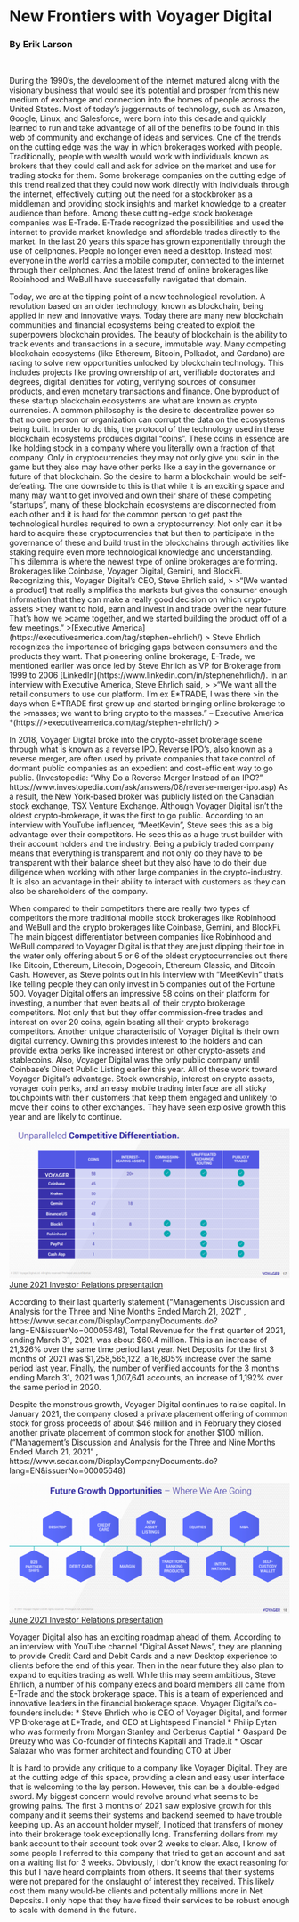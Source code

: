 # New Frontiers with Voyager Digital
### By Erik Larson
<br>


<p> 
During the 1990’s, the development of the internet matured along with the visionary business that would see it’s potential and prosper from this new medium of exchange and connection into the homes of people across the United States.  Most of today’s juggernauts of technology, such as Amazon, Google, Linux, and Salesforce, were born into this decade and quickly learned to run and take advantage of all of the benefits to be found in this web of community and exchange of ideas and services.  One of the trends on the cutting edge was the way in which brokerages worked with people.  Traditionally, people with wealth would work with individuals known as brokers that they could call and ask for advice on the market and use for trading stocks for them.  Some brokerage companies on the cutting edge of this trend realized that they could now work directly with individuals through the internet, effectively cutting out the need for a stockbroker as a middleman and providing stock insights and market knowledge to a greater audience than before.  Among these cutting-edge stock brokerage companies was E-Trade.  E-Trade recognized the possibilities and used the internet to provide market knowledge and affordable trades directly to the market.  In the last 20 years this space has grown exponentially through the use of cellphones.  People no longer even need a desktop.  Instead most everyone in the world carries a mobile computer, connected to the internet through their cellphones.  And the latest trend of online brokerages like Robinhood and WeBull have successfully navigated that domain.
</p>
<p>
Today, we are at the tipping point of a new technological revolution.  A revolution based on an older technology, known as blockchain, being applied in new and innovative ways.  Today there are many new blockchain communities and financial ecosystems being created to exploit the superpowers blockchain provides.  The beauty of blockchain is the ability to track events and transactions in a secure, immutable way.  Many competing blockchain ecosystems (like Ethereum, Bitcoin, Polkadot, and Cardano) are racing to solve new opportunities unlocked by blockchain technology.  This includes projects like proving ownership of art, verifiable doctorates and degrees, digital identities for voting, verifying sources of consumer products, and even monetary transactions and finance.  One byproduct of these startup blockchain ecosystems are what are known as crypto currencies.  A common philosophy is the desire to decentralize power so that no one person or organization can corrupt the data on the ecosystems being built.  In order to do this, the protocol of the technology used in these blockchain ecosystems produces digital “coins”.  These coins in essence are like holding stock in a company where you literally own a fraction of that company.  Only in cryptocurrencies they may not only give you skin in the game but they also may have other perks like a say in the governance or future of that blockchain.  So the desire to harm a blockchain would be self-defeating.  The one downside to this is that while it is an exciting space and many may want to get involved and own their share of these competing “startups”, many of these blockchain ecosystems are disconnected from each other and it is hard for the common person to get past the technological hurdles required to own a cryptocurrency.  Not only can it be hard to acquire these cryptocurrencies that but then to participate in the governance of these and build trust in the blockchains through activities like staking require even more technological knowledge and understanding.  This dilemma is where the newest type of online brokerages are forming.  Brokerages like Coinbase, Voyager Digital, Gemini, and BlockFi.  Recognizing this, Voyager Digital’s CEO, Steve Ehrlich said, 
    >
    >“[We wanted a product] that really simplifies the markets but gives the consumer enough information that they can make a really good decision on which crypto-assets 
    >they want to hold, earn and invest in and trade over the near future. That’s how we >came together, and we started building the product off of a few meetings.”  
    >[Executive America](https://executiveamerica.com/tag/stephen-ehrlich/)
    >
Steve Ehrlich recognizes the importance of bridging gaps between consumers and the products they want.  That pioneering online brokerage, E-Trade, we mentioned earlier was once led by Steve Ehrlich as VP for Brokerage from 1999 to 2006 [LinkedIn](https://www.linkedin.com/in/stephenehrlich/).  In an interview with Executive America, Steve Ehrlich said, 
    >
    >“We want all the retail consumers to use our platform. I’m ex E*TRADE, I was there >in the days when E*TRADE first grew up and started bringing online brokerage to the >masses; we want to bring crypto to the masses.” – Executive America *(https://>executiveamerica.com/tag/stephen-ehrlich/)
    >
</p>
<p>
In 2018, Voyager Digital broke into the crypto-asset brokerage scene through what is known as a reverse IPO.  Reverse IPO’s, also known as a reverse merger, are often used by private companies that take control of dormant public companies as an expedient and cost-efficient way to go public. (Investopedia: “Why Do a Reverse Merger Instead of an IPO?” https://www.investopedia.com/ask/answers/08/reverse-merger-ipo.asp)  As a result, the New York-based broker was publicly listed on the Canadian stock exchange, TSX Venture Exchange.  Although Voyager Digital isn’t the oldest crypto-brokerage, it was the first to go public.  According to an interview with YouTube influencer, “MeetKevin”, Steve sees this as a big advantage over their competitors.  He sees this as a huge trust builder with their account holders and the industry.  Being a publicly traded company means that everything is transparent and not only do they have to be transparent with their balance sheet but they also have to do their due diligence when working with other large companies in the crypto-industry.  It is also an advantage in their ability to interact with customers as they can also be shareholders of the company.
</p>
<p>
When compared to their competitors there are really two types of competitors the more traditional mobile stock brokerages like Robinhood and WeBull and the crypto brokerages like Coinbase, Gemini, and BlockFi.  The main biggest differentiator between companies like Robinhood and WeBull compared to Voyager Digital is that they are just dipping their toe in the water only offering about 5 or 6 of the oldest cryptocurrencies out there like Bitcoin, Ethereum, Litecoin, Dogecoin, Ethereum Classic, and Bitcoin Cash.  However, as Steve points out in his interview with “MeetKevin” that’s like telling people they can only invest in 5 companies out of the Fortune 500.  Voyager Digital offers an impressive 58 coins on their platform for investing, a number that even beats all of their crypto brokerage competitors.  Not only that but they offer commission-free trades and interest on over 20 coins, again beating all their crypto brokerage competitors.  Another unique characteristic of Voyager Digital is their own digital currency.  Owning this provides interest to the holders and can provide extra perks like increased interest on other crypto-assets and stablecoins.  Also, Voyager Digital was the only public company until Coinbase’s Direct Public Listing earlier this year.  All of these work toward Voyager Digital’s advantage.  Stock ownership, interest on crypto assets, voyager coin perks, and an easy mobile trading interface are all sticky touchpoints with their customers that keep them engaged and unlikely to move their coins to other exchanges.  They have seen explosive growth this year and are likely to continue.
</p>

![Unparalleled Competitive Differentiation](https://github.com/eriklarson33/Portfolio/blob/main/Voyager_Digital_CaseStudy/images/VYGVF-UnparalleldCompetitiveDifferentiation_2021-06-19_2-21-54.png)
<a href="https://assets.investvoyager.com/CPYNFKtq_88hm_22">June 2021 Investor Relations presentation</a>
<br>
<p>
According to their last quarterly statement (“Management’s Discussion and Analysis for the Three and Nine Months Ended March 21, 2021” , https://www.sedar.com/DisplayCompanyDocuments.do?lang=EN&issuerNo=00005648), Total Revenue for the first quarter of 2021, ending March 31, 2021, was about $60.4 million.  This is an increase of 21,326% over the same time period last year.  Net Deposits for the first 3 months of 2021 was $1,258,565,122, a 16,805% increase over the same period last year.  Finally, the number of verified accounts for the 3 months ending March 31, 2021 was 1,007,641 accounts, an increase of 1,192% over the same period in 2020.
</p>
<p>
Despite the monstrous growth, Voyager Digital continues to raise capital.  In January 2021, the company closed a private placement offering of common stock for gross proceeds of about $46 million and in February they closed another private placement of common stock for another $100 million. (“Management’s Discussion and Analysis for the Three and Nine Months Ended March 21, 2021” , https://www.sedar.com/DisplayCompanyDocuments.do?lang=EN&issuerNo=00005648)
</p>
<img src="https://github.com/eriklarson33/Portfolio/blob/main/Voyager_Digital_CaseStudy/images/VYGVF-FutureGrowthOpportunities_2021-06-19_2-24-18.png" alt="Growth Opportunities">
<a href="https://assets.investvoyager.com/CPYNFKtq_88hm_22">June 2021 Investor Relations presentation</a>
<br>
<p>
Voyager Digital also has an exciting roadmap ahead of them.  According to an interview with YouTube channel “Digital Asset News”, they are planning to provide Credit Card and Debit Cards and a new Desktop experience to clients before the end of this year.  Then in the near future they also plan to expand to equities trading as well.  While this may seem ambitious, Steve Ehrlich, a number of his company execs and board members all came from E-Trade and the stock brokerage space.  This is a team of experienced and innovative leaders in the financial brokerage space.  Voyager Digital’s co-founders include:
    * Steve Ehrlich who is CEO of Voyager Digital, and former VP Brokerage at E*Trade, and CEO at Lightspeed Financial
    * Philip Eytan who was formerly from Morgan Stanley and Cerberus Captial
    * Gaspard De Dreuzy who was Co-founder of fintechs Kapitall and Trade.it
    * Oscar Salazar who was former architect and founding CTO at Uber
</p>
<p>
It is hard to provide any critique to a company like Voyager Digital.  They are at the cutting edge of this space, providing a clean and easy user interface that is welcoming to the lay person.  However, this can be a double-edged sword.  My biggest concern would revolve around what seems to be growing pains.  The first 3 months of 2021 saw explosive growth for this company and it seems their systems and backend seemed to have trouble keeping up.  As an account holder myself, I noticed that transfers of money into their brokerage took exceptionally long.  Transferring dollars from my bank account to their account took over 2 weeks to clear.  Also, I know of some people I referred to this company that tried to get an account and sat on a waiting list for 3 weeks.  Obviously, I don’t know the exact reasoning for this but I have heard complaints from others.  It seems that their systems were not prepared for the onslaught of interest they received.  This likely cost them many would-be clients and potentially millions more in Net Deposits.  I only hope that they have fixed their services to be robust enough to scale with demand in the future.
</p>
